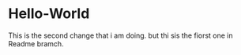 # Hello-World
This is the second change that i am doing. but thi sis the fiorst one in Readme bramch.

